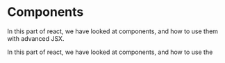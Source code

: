 # Components

In this part of react, we have looked at components, and how to use them with advanced JSX.

In this part of react, we have looked at components, and how to use the
